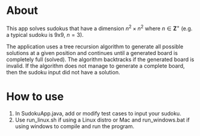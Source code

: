 # About

This app solves sudokus that have a dimension $n^2 \times n^2$ where $n \in \mathbf{Z}^+$ (e.g. a typical sudoku is 9x9, $n = 3$). 

The application uses a tree recursion algorithm  to generate all possible solutions at a given position and continues until a generated board is completely full (solved). The algorithm backtracks if the generated board is invalid. If the algorithm does not manage to generate a complete board, then the sudoku input did not have a solution.

# How to use

1. In SudokuApp.java, add or modify test cases to input your sudoku.
2. Use run_linux.sh if using a Linux distro or Mac and run_windows.bat if using windows to compile and run the program.
